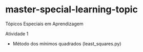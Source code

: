 # master-special-learning-topic
Tópicos Especiais em Aprendizagem

Atividade 1
  - Método dos mínimos quadrados (least_squares.py) 
